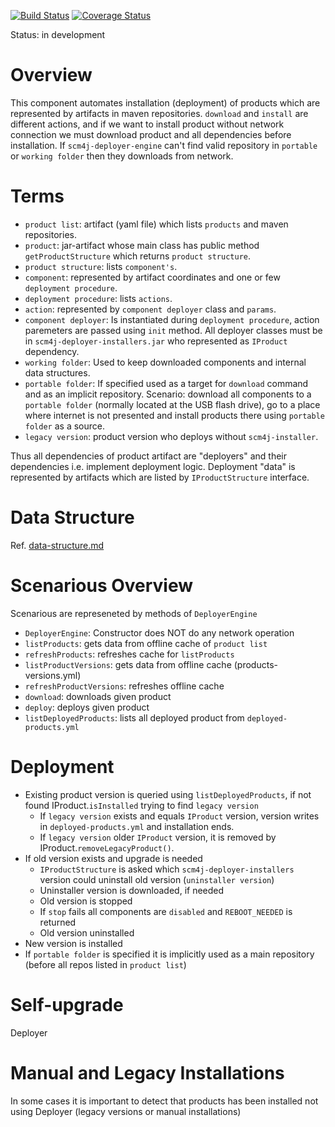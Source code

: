 [![Build Status](https://travis-ci.org/scm4j/scm4j-deployer-engine.svg?branch=master)](https://travis-ci.org/scm4j/scm4j-deployer-engine)
[![Coverage Status](https://coveralls.io/repos/github/scm4j/scm4j-deployer-engine/badge.svg?branch=master)](https://coveralls.io/github/scm4j/scm4j-deployer-engine?branch=master)

Status: in development


# Overview
This component automates installation (deployment) of products which are represented by artifacts in maven repositories. `download` and `install` are different actions, and if we want to install product without network connection we must download product and all dependencies before installation. If `scm4j-deployer-engine` can't find valid repository in `portable` or `working folder` then they downloads from network.

# Terms

- `product list`: artifact (yaml file) which lists `products` and maven repositories.
- `product`: jar-artifact whose main class has public method `getProductStructure` which returns  `product structure`.
- `product structure`: lists `component's`.
- `component`: represented by  artifact coordinates and one or few `deployment procedure`.
- `deployment procedure`: lists `actions`.
- `action`: represented by `component deployer` class and `params`. 
- `component deployer`: Is instantiated during `deployment procedure`, action paremeters are passed using `init` method. All deployer classes must be in `scm4j-deployer-installers.jar` who represented as `IProduct` dependency.
- `working folder`: Used to keep downloaded components and internal data structures.
- `portable folder`:  If specified used as a target for `download` command and as an implicit repository. Scenario: download all components to a `portable folder` (normally located at the USB flash drive), go to a place where internet is not presented and install products there using `portable folder` as a source.
- `legacy version`: product version who deploys without `scm4j-installer`.

Thus all dependencies of product artifact are "deployers" and their dependencies i.e. implement deployment  logic. Deployment "data" is represented by artifacts which are listed by `IProductStructure` interface.

# Data Structure

Ref. [data-structure.md](data-structure.md)

# Scenarious Overview

Scenarious are represeneted by methods of `DeployerEngine`

- `DeployerEngine`: Constructor does NOT do any network operation
- `listProducts`: gets data from offline cache of `product list`
- `refreshProducts`: refreshes cache for `listProducts`
- `listProductVersions`: gets data from offline cache (products-versions.yml)
- `refreshProductVersions`: refreshes offline cache
- `download`: downloads given product
- `deploy`: deploys given product
- `listDeployedProducts`: lists all deployed product from `deployed-products.yml`

# Deployment

- Existing product version is queried using `listDeployedProducts`, if not found  IProduct.`isInstalled` trying to find `legacy version`
  - If `legacy version` exists and equals `IProduct` version, version writes in `deployed-products.yml` and installation ends.
  - If `legacy version` older `IProduct` version, it is removed by IProduct.`removeLegacyProduct()`.
- If old version exists and upgrade is needed
  - `IProductStructure` is asked which `scm4j-deployer-installers` version could uninstall old version (`uninstaller version`)
  - Uninstaller version is downloaded, if needed
  - Old version is stopped
  - If `stop` fails all components are `disabled` and `REBOOT_NEEDED` is returned
  - Old version uninstalled
- New version is installed
- If `portable folder` is specified it is implicitly used as a main repository (before all repos listed in `product list`)

# Self-upgrade

Deployer

# Manual and Legacy Installations

In some cases it is important to detect that products has been installed not using Deployer (legacy versions or manual installations)
